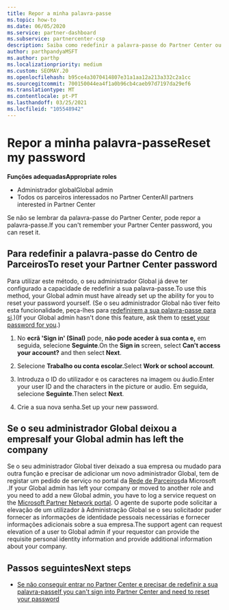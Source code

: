 ```yaml
---
title: Repor a minha palavra-passe
ms.topic: how-to
ms.date: 06/05/2020
ms.service: partner-dashboard
ms.subservice: partnercenter-csp
description: Saiba como redefinir a palavra-passe do Partner Center ou obter ajuda da administração Global da sua empresa. Além disso, aprenda a adicionar um novo administrador partner center global.
author: parthpandyaMSFT
ms.author: parthp
ms.localizationpriority: medium
ms.custom: SEOMAY.20
ms.openlocfilehash: b95ce4a3070414807e31a1aa12a213a332c2a1cc
ms.sourcegitcommit: 700150044ea4f1a0b96cb4caeb97d7197da29ef6
ms.translationtype: MT
ms.contentlocale: pt-PT
ms.lasthandoff: 03/25/2021
ms.locfileid: "105548942"
---
```

# <a name="reset-my-password"></a><span data-ttu-id="958d4-103">Repor a minha palavra-passe</span><span class="sxs-lookup"><span data-stu-id="958d4-103">Reset my password</span></span>
 
<span data-ttu-id="958d4-104">**Funções adequadas**</span><span class="sxs-lookup"><span data-stu-id="958d4-104">**Appropriate roles**</span></span>

- <span data-ttu-id="958d4-105">Administrador global</span><span class="sxs-lookup"><span data-stu-id="958d4-105">Global admin</span></span>
- <span data-ttu-id="958d4-106">Todos os parceiros interessados no Partner Center</span><span class="sxs-lookup"><span data-stu-id="958d4-106">All partners interested in Partner Center</span></span>


<span data-ttu-id="958d4-107">Se não se lembrar da palavra-passe do Partner Center, pode repor a palavra-passe.</span><span class="sxs-lookup"><span data-stu-id="958d4-107">If you can't remember your Partner Center password, you can reset it.</span></span>

## <a name="to-reset-your-partner-center-password"></a><span data-ttu-id="958d4-108">Para redefinir a palavra-passe do Centro de Parceiros</span><span class="sxs-lookup"><span data-stu-id="958d4-108">To reset your Partner Center password</span></span>

<span data-ttu-id="958d4-109">Para utilizar este método, o seu administrador Global já deve ter configurado a capacidade de redefinir a sua palavra-passe.</span><span class="sxs-lookup"><span data-stu-id="958d4-109">To use this method, your Global admin must have already set up the ability for you to reset your password yourself.</span></span> <span data-ttu-id="958d4-110">(Se o seu administrador Global não tiver feito esta funcionalidade, peça-lhes para [redefinirem a sua palavra-passe para si](reset-a-user-password.md).)</span><span class="sxs-lookup"><span data-stu-id="958d4-110">(If your Global admin hasn't done this feature, ask them to [reset your password for you](reset-a-user-password.md).)</span></span>

1. <span data-ttu-id="958d4-111">No **ecrã 'Sign in' (Sinal)** pode, **não pode aceder à sua conta e,** em seguida, selecione **Seguinte**.</span><span class="sxs-lookup"><span data-stu-id="958d4-111">On the **Sign in** screen, select **Can't access your account?** and then select **Next**.</span></span>

2. <span data-ttu-id="958d4-112">Selecione **Trabalho ou conta escolar.**</span><span class="sxs-lookup"><span data-stu-id="958d4-112">Select **Work or school account**.</span></span>

3. <span data-ttu-id="958d4-113">Introduza o ID do utilizador e os caracteres na imagem ou áudio.</span><span class="sxs-lookup"><span data-stu-id="958d4-113">Enter your user ID and the characters in the picture or audio.</span></span> <span data-ttu-id="958d4-114">Em seguida, selecione **Seguinte**.</span><span class="sxs-lookup"><span data-stu-id="958d4-114">Then select **Next**.</span></span>

4. <span data-ttu-id="958d4-115">Crie a sua nova senha.</span><span class="sxs-lookup"><span data-stu-id="958d4-115">Set up your new password.</span></span>

## <a name="if-your-global-admin-has-left-the-company"></a><span data-ttu-id="958d4-116">Se o seu administrador Global deixou a empresa</span><span class="sxs-lookup"><span data-stu-id="958d4-116">If your Global admin has left the company</span></span>

<span data-ttu-id="958d4-117">Se o seu administrador Global tiver deixado a sua empresa ou mudado para outra função e precisar de adicionar um novo administrador Global, tem de registar um pedido de serviço no portal da [Rede de Parceiros](https://partner.microsoft.com/commercial#/)da Microsoft .</span><span class="sxs-lookup"><span data-stu-id="958d4-117">If your Global admin has left your company or moved to another role and you need to add a new Global admin, you have to log a service request on the [Microsoft Partner Network portal](https://partner.microsoft.com/commercial#/).</span></span> <span data-ttu-id="958d4-118">O agente de suporte pode solicitar a elevação de um utilizador à Administração Global se o seu solicitador puder fornecer as informações de identidade pessoais necessárias e fornecer informações adicionais sobre a sua empresa.</span><span class="sxs-lookup"><span data-stu-id="958d4-118">The support agent can request elevation of a user to Global admin if your requestor can provide the requisite personal identity information and provide additional information about your company.</span></span> 

## <a name="next-steps"></a><span data-ttu-id="958d4-119">Passos seguintes</span><span class="sxs-lookup"><span data-stu-id="958d4-119">Next steps</span></span>

- [<span data-ttu-id="958d4-120">Se não conseguir entrar no Partner Center e precisar de redefinir a sua palavra-passe</span><span class="sxs-lookup"><span data-stu-id="958d4-120">If you can't sign into Partner Center and need to reset your password</span></span>](unable-to-sign-in.md)
